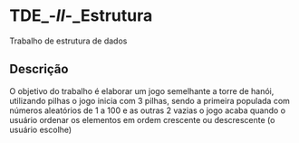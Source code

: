 # TDE_-_II_-_Estrutura
Trabalho de estrutura de dados
## Descrição
O objetivo do trabalho é elaborar um jogo semelhante a torre de hanói, utilizando pilhas
o jogo inicia com 3 pilhas, sendo a primeira populada com números aleatórios de 1 a 100 e as outras 2 vazias
o jogo acaba quando o usuário ordenar os elementos  em ordem crescente ou descrescente (o usuário escolhe)
